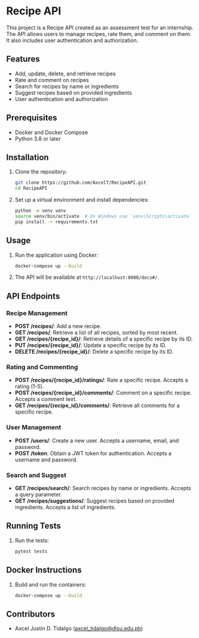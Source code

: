 # Recipe API

This project is a Recipe API created as an assessment test for an internship. The API allows users to manage recipes, rate them, and comment on them. It also includes user authentication and authorization.

## Features

- Add, update, delete, and retrieve recipes
- Rate and comment on recipes
- Search for recipes by name or ingredients
- Suggest recipes based on provided ingredients
- User authentication and authorization

## Prerequisites

- Docker and Docker Compose
- Python 3.8 or later

## Installation

1. Clone the repository:
    ```sh
    git clone https://github.com/AxcelT/RecipeAPI.git
    cd RecipeAPI
    ```

2. Set up a virtual environment and install dependencies:
    ```sh
    python -m venv venv
    source venv/bin/activate  # On Windows use `venv\Scripts\activate`
    pip install -r requirements.txt
    ```

## Usage

1. Run the application using Docker:
    ```sh
    docker-compose up --build
    ```

2. The API will be available at `http://localhost:8000/docs#/`.

## API Endpoints

### Recipe Management

- **POST /recipes/**: Add a new recipe.
- **GET /recipes/**: Retrieve a list of all recipes, sorted by most recent.
- **GET /recipes/{recipe_id}/**: Retrieve details of a specific recipe by its ID.
- **PUT /recipes/{recipe_id}/**: Update a specific recipe by its ID.
- **DELETE /recipes/{recipe_id}/**: Delete a specific recipe by its ID.

### Rating and Commenting

- **POST /recipes/{recipe_id}/ratings/**: Rate a specific recipe. Accepts a rating (1-5).
- **POST /recipes/{recipe_id}/comments/**: Comment on a specific recipe. Accepts a comment text.
- **GET /recipes/{recipe_id}/comments/**: Retrieve all comments for a specific recipe.

### User Management

- **POST /users/**: Create a new user. Accepts a username, email, and password.
- **POST /token**: Obtain a JWT token for authentication. Accepts a username and password.

### Search and Suggest

- **GET /recipes/search/**: Search recipes by name or ingredients. Accepts a query parameter.
- **GET /recipes/suggestions/**: Suggest recipes based on provided ingredients. Accepts a list of ingredients.

## Running Tests

1. Run the tests:
    ```sh
    pytest tests
    ```

## Docker Instructions

1. Build and run the containers:
    ```sh
    docker-compose up --build
    ```

## Contributors

- Axcel Justin D. Tidalgo (axcel_tidalgo@dlsu.edu.ph)
